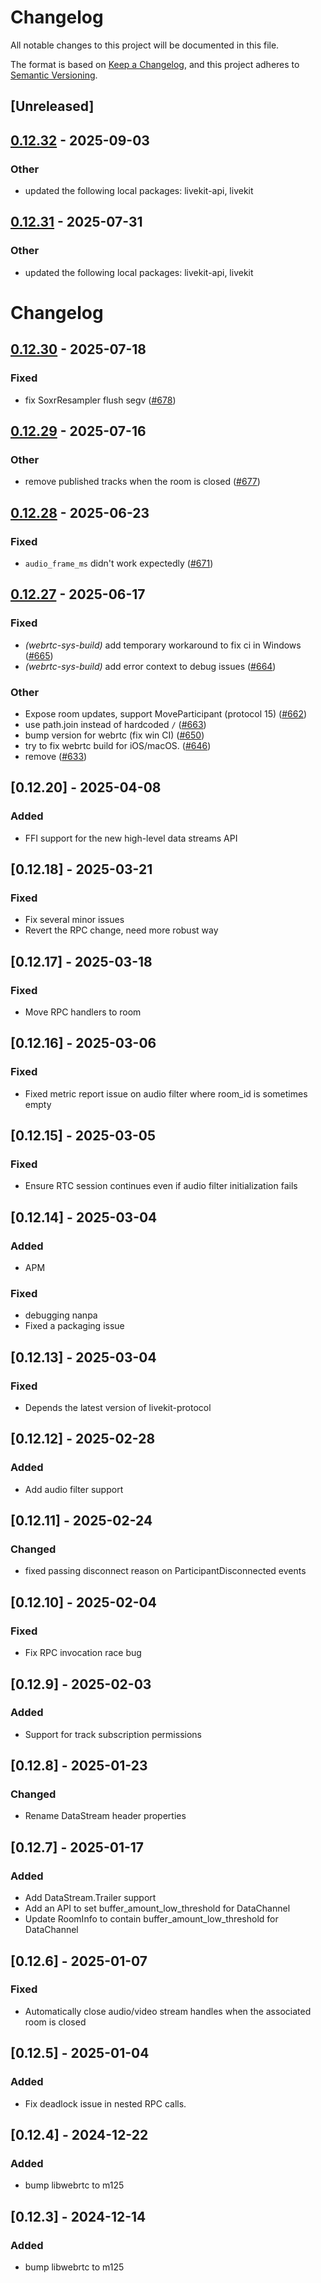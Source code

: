 # Changelog

All notable changes to this project will be documented in this file.

The format is based on [Keep a Changelog](https://keepachangelog.com/en/1.0.0/),
and this project adheres to [Semantic Versioning](https://semver.org/spec/v2.0.0.html).

## [Unreleased]

## [0.12.32](https://github.com/livekit/rust-sdks/compare/rust-sdks/livekit-ffi@0.12.31...rust-sdks/livekit-ffi@0.12.32) - 2025-09-03

### Other

- updated the following local packages: livekit-api, livekit

## [0.12.31](https://github.com/livekit/rust-sdks/compare/rust-sdks/livekit-ffi@0.12.30...rust-sdks/livekit-ffi@0.12.31) - 2025-07-31

### Other

- updated the following local packages: livekit-api, livekit
# Changelog

## [0.12.30](https://github.com/livekit/rust-sdks/compare/rust-sdks/livekit-ffi@0.12.29...rust-sdks/livekit-ffi@0.12.30) - 2025-07-18

### Fixed

- fix SoxrResampler flush segv ([#678](https://github.com/livekit/rust-sdks/pull/678))

## [0.12.29](https://github.com/livekit/rust-sdks/compare/rust-sdks/livekit-ffi@0.12.28...rust-sdks/livekit-ffi@0.12.29) - 2025-07-16

### Other

- remove published tracks when the room is closed ([#677](https://github.com/livekit/rust-sdks/pull/677))

## [0.12.28](https://github.com/livekit/rust-sdks/compare/rust-sdks/livekit-ffi@0.12.27...rust-sdks/livekit-ffi@0.12.28) - 2025-06-23

### Fixed

- `audio_frame_ms` didn't work expectedly ([#671](https://github.com/livekit/rust-sdks/pull/671))

## [0.12.27](https://github.com/livekit/rust-sdks/compare/rust-sdks/livekit-ffi@0.12.26...rust-sdks/livekit-ffi@0.12.27) - 2025-06-17

### Fixed

- *(webrtc-sys-build)* add temporary workaround to fix ci in Windows ([#665](https://github.com/livekit/rust-sdks/pull/665))
- *(webrtc-sys-build)* add error context to debug issues ([#664](https://github.com/livekit/rust-sdks/pull/664))

### Other

- Expose room updates, support MoveParticipant (protocol 15) ([#662](https://github.com/livekit/rust-sdks/pull/662))
- use path.join instead of hardcoded `/` ([#663](https://github.com/livekit/rust-sdks/pull/663))
- bump version for webrtc (fix win CI) ([#650](https://github.com/livekit/rust-sdks/pull/650))
- try to fix webrtc build for iOS/macOS. ([#646](https://github.com/livekit/rust-sdks/pull/646))
- remove ([#633](https://github.com/livekit/rust-sdks/pull/633))

## [0.12.20] - 2025-04-08

### Added

- FFI support for the new high-level data streams API

## [0.12.18] - 2025-03-21

### Fixed

- Fix several minor issues
- Revert the RPC change, need more robust way

## [0.12.17] - 2025-03-18

### Fixed

- Move RPC handlers to room

## [0.12.16] - 2025-03-06

### Fixed

- Fixed metric report issue on audio filter where room_id is sometimes empty

## [0.12.15] - 2025-03-05

### Fixed

- Ensure RTC session continues even if audio filter initialization fails

## [0.12.14] - 2025-03-04

### Added

- APM

### Fixed

- debugging nanpa
- Fixed a packaging issue

## [0.12.13] - 2025-03-04

### Fixed

- Depends the latest version of livekit-protocol

## [0.12.12] - 2025-02-28

### Added

- Add audio filter support

## [0.12.11] - 2025-02-24

### Changed

- fixed passing disconnect reason on ParticipantDisconnected events

## [0.12.10] - 2025-02-04

### Fixed

- Fix RPC invocation race bug

## [0.12.9] - 2025-02-03

### Added

- Support for track subscription permissions

## [0.12.8] - 2025-01-23

### Changed

- Rename DataStream header properties

## [0.12.7] - 2025-01-17

### Added

- Add DataStream.Trailer support
- Add an API to set buffer_amount_low_threshold for DataChannel
- Update RoomInfo to contain buffer_amount_low_threshold for DataChannel

## [0.12.6] - 2025-01-07

### Fixed

- Automatically close audio/video stream handles when the associated room is closed

## [0.12.5] - 2025-01-04

### Added

- Fix deadlock issue in nested RPC calls.

## [0.12.4] - 2024-12-22

### Added

- bump libwebrtc to m125

## [0.12.3] - 2024-12-14

### Added

- bump libwebrtc to m125
